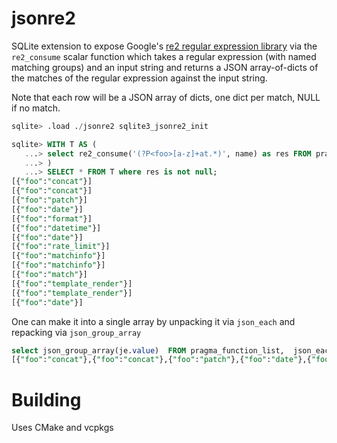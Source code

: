 # jsonre2
SQLite extension to expose Google's [re2 regular expression library](https://github.com/google/re2) 
via the `re2_consume` scalar function which takes a regular expression (with named matching groups) 
and an input string and returns a JSON array-of-dicts of the matches of the regular expression 
against the input string.

Note that each row will be a JSON array of dicts, one dict per match, NULL if no match.
```sql
sqlite> .load ./jsonre2 sqlite3_jsonre2_init

sqlite> WITH T AS (
   ...> select re2_consume('(?P<foo>[a-z]+at.*)', name) as res FROM pragma_function_list
   ...> )
   ...> SELECT * FROM T where res is not null;
[{"foo":"concat"}]
[{"foo":"concat"}]
[{"foo":"patch"}]
[{"foo":"date"}]
[{"foo":"format"}]
[{"foo":"datetime"}]
[{"foo":"date"}]
[{"foo":"rate_limit"}]
[{"foo":"matchinfo"}]
[{"foo":"matchinfo"}]
[{"foo":"match"}]
[{"foo":"template_render"}]
[{"foo":"template_render"}]
[{"foo":"date"}]
```

One can make it into a single array by unpacking it via `json_each` and repacking via `json_group_array`

```sql
select json_group_array(je.value)  FROM pragma_function_list,  json_each(re2_consume('(?P<foo>[a-z]+at.*)', name)) as je;
[{"foo":"concat"},{"foo":"concat"},{"foo":"patch"},{"foo":"date"},{"foo":"format"},{"foo":"datetime"},{"foo":"date"},{"foo":"rate_limit"},{"foo":"matchinfo"},{"foo":"matchinfo"},{"foo":"match"},{"foo":"template_render"},{"foo":"template_render"},{"foo":"date"}]
```



Building
========
Uses CMake and vcpkgs